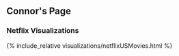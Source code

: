 ## Connor's Page

### Netflix Visualizations


{% include_relative visualizations/netflixUSMovies.html %}

